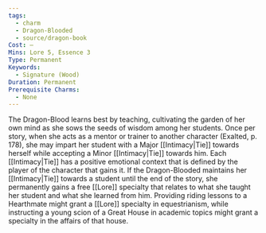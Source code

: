 ```yaml
---
tags:
  - charm
  - Dragon-Blooded
  - source/dragon-book
Cost: —
Mins: Lore 5, Essence 3
Type: Permanent
Keywords:
  - Signature (Wood)
Duration: Permanent
Prerequisite Charms:
  - None
---
```

The Dragon-Blood learns best by teaching, cultivating the garden of her own mind as she sows the seeds of wisdom among her students. Once per story, when she acts as a mentor or trainer to another character (Exalted, p. 178), she may impart her student with a Major [[Intimacy|Tie]] towards herself while accepting a Minor [[Intimacy|Tie]] towards him. Each [[Intimacy|Tie]] has a positive emotional context that is defined by the player of the character that gains it. If the Dragon-Blooded maintains her [[Intimacy|Tie]] towards a student until the end of the story, she permanently gains a free [[Lore]] specialty that relates to what she taught her student and what she learned from him. Providing riding lessons to a Hearthmate might grant a [[Lore]] specialty in equestrianism, while instructing a young scion of a Great House in academic topics might grant a specialty in the affairs of that house.